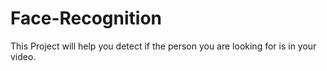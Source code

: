 # Face-Recognition
This Project will help you detect if the person you are looking for is in your video.
